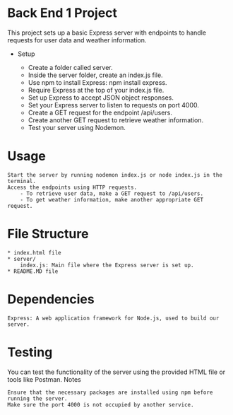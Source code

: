 # Back End 1 Project

This project sets up a basic Express server with endpoints to handle requests for user data and weather information.

* Setup

    - Create a folder called server.
    - Inside the server folder, create an index.js file.
    - Use npm to install Express: npm install express.
    - Require Express at the top of your index.js file.
    - Set up Express to accept JSON object responses.
    - Set your Express server to listen to requests on port 4000.
    - Create a GET request for the endpoint /api/users.
    - Create another GET request to retrieve weather information.
    - Test your server using Nodemon.

# Usage

    Start the server by running nodemon index.js or node index.js in the terminal.
    Access the endpoints using HTTP requests.
        - To retrieve user data, make a GET request to /api/users.
        - To get weather information, make another appropriate GET request.

# File Structure
    * index.html file
    * server/
        index.js: Main file where the Express server is set up.
    * README.MD file 
# Dependencies

    Express: A web application framework for Node.js, used to build our server.

# Testing

You can test the functionality of the server using the provided HTML file or tools like Postman.
Notes

    Ensure that the necessary packages are installed using npm before running the server.
    Make sure the port 4000 is not occupied by another service.
